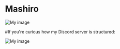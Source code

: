 # Mashiro

![My image](https://image.ibb.co/nfbpOH/Mashiro.png)

#If you're curious how my Discord server is structured:

![My image](https://image.ibb.co/jnY8Hc/Discord.png)
